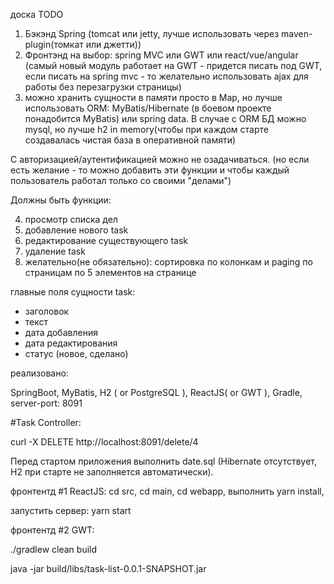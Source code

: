 доска TODO

1) Бэкэнд Spring (tomcat или jetty, лучше использовать через maven-plugin(томкат или джетти))
2) Фронтэнд на выбор: spring MVC или GWT или react/vue/angular (самый новый модуль работает на GWT - придется писать под GWT, если писать на spring mvc - то желательно использовать ajax для работы без перезагрузки страницы)
3) можно хранить сущности в памяти просто в Map, но лучше использовать ORM: MyBatis/Hibernate (в боевом проекте понадобится MyBatis) или spring data.
В случае с ORM БД можно mysql, но лучше h2 in memory(чтобы при каждом старте создавалась чистая база в оперативной памяти)

С авторизацией/аутентификацией можно не озадачиваться. (но если есть желание - то можно добавить эти функции и чтобы каждый пользователь работал только со своими "делами")

Должны быть функции:

4) просмотр списка дел
5) добавление нового task
6) редактирование существующего task
7) удаление task
8) желательно(не обязательно): сортировка по колонкам и paging по страницам по 5 элементов на странице


главные поля сущности task:
* заголовок
* текст
* дата добавления
* дата редактирования
* статус (новое, сделано)



реализовано:

SpringBoot, MyBatis, H2 ( or PostgreSQL ), ReactJS( or GWT ), Gradle, server-port: 8091 

#Task Controller:

curl -X DELETE http://localhost:8091/delete/4

Перед стартом приложeния выполнить date.sql (Hibernate отсутствует, H2 при старте не заполняется автоматически).

фронтентд #1 ReactJS: cd src, cd main, cd webapp, выполнить yarn install, 

запустить сервер: yarn start



фронтентд #2 GWT:

./gradlew clean build

java -jar build/libs/task-list-0.0.1-SNAPSHOT.jar
